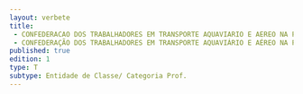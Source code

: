 ```yaml
---
layout: verbete
title:
 - CONFEDERACAO DOS TRABALHADORES EM TRANSPORTE AQUAVIARIO E AEREO NA PESCA E NOS PORTOS (CONTTMAF)
 - CONFEDERAÇÃO DOS TRABALHADORES EM TRANSPORTE AQUAVIÁRIO E AÉREO NA PESCA E NOS PORTOS (CONTTMAF)
published: true
edition: 1  
type: T
subtype: Entidade de Classe/ Categoria Prof.
---
```


